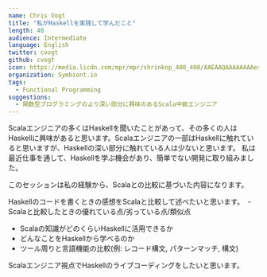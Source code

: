 ```yaml
---
name: Chris Vogt
title: "私がHaskellを実践して学んだこと"
length: 40
audience: Intermediate
language: English
twitter: cvogt
github: cvogt
icon: https://media.licdn.com/mpr/mpr/shrinknp_400_400/AAEAAQAAAAAAAAesAAAAJGNlNjE2NDk1LWE0OGYtNGRhMi1iYmE4LTRjZDVjZDMyODRhYQ.jpg
organization: Symbiont.io
tags:
  - Functional Programming
suggestions:
  - 関数型プログラミングのより深い部分に興味のあるScala中級エンジニア
---
```

Scalaエンジニアの多くはHaskellを聞いたことがあって、その多くの人はHaskellに興味があると思います。Scalaエンジニアの一部はHaskellに触れていると思いますが、Haskellの深い部分に触れている人は少ないと思います。
私は最近仕事を通して、Haskellを学ぶ機会があり、簡単でない開発に取り組みました。

このセッションは私の経験から、Scalaとの比較に基づいた内容になります。

Haskellのコードを書くときの感想をScalaと比較して述べたいと思います。
  - Scalaと比較したときの優れている点/劣っている点/類似点
  - Scalaの知識がどのくらいHaskellに活用できるか
  - どんなことをHaskellから学べるのか
  - ツール周りと言語機能の比較(例: レコード構文, パターンマッチ, 構文)

Scalaエンジニア視点でHaskellのライブコーディングをしたいと思います。
